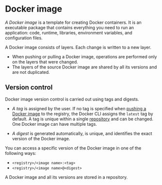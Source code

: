 # Docker image

_A Docker image_ is a template for creating Docker containers. It is an executable package that contains everything you need to run an application: code, runtime, libraries, environment variables, and configuration files.

A Docker image consists of layers. Each change is written to a new layer.

* When pushing or pulling a Docker image, operations are performed only on the layers that were changed.
* The layers of the source Docker image are shared by all its versions and are not duplicated.

## Version control

Docker image version control is carried out using tags and digests.

* _A tag_ is assigned by the user. If no tag is specified when [pushing a Docker image](../operations/docker-image/docker-image-push.md) 
to the registry, the Docker CLI assigns the `latest` tag by default. A tag is unique within a single [repository](repository.md)
and can be changed. One Docker image can have multiple tags.

* _A digest_ is generated automatically, is unique, and identifies the exact version of the Docker image.

You can access a specific version of the Docker image in one of the following ways:

* `<registry>/<image name>:<tag>`
* `<registry>/<image name>@<digest>`

A Docker image and all its versions are stored in a repository.

